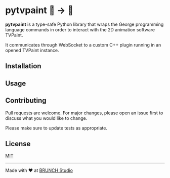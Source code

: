 # pytvpaint 🐍 → 🦋

**pytvpaint** is a type-safe Python library that wraps the George programming language commands in order to interact with the 2D animation software TVPaint.

It communicates through WebSocket to a custom C++ plugin running in an opened TVPaint instance.

## Installation

## Usage

## Contributing

Pull requests are welcome. For major changes, please open an issue first
to discuss what you would like to change.

Please make sure to update tests as appropriate.

## License

[MIT](./LICENSE.md)

<hr>

Made with ❤️ at [BRUNCH Studio](https://brunchstudio.tv/)
